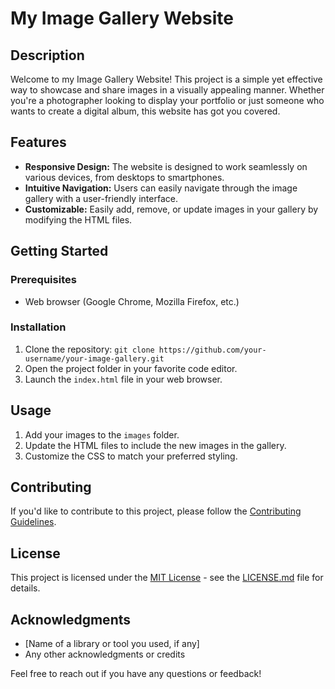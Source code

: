# My Image Gallery Website

## Description

Welcome to my Image Gallery Website! This project is a simple yet effective way to showcase and share images in a visually appealing manner. Whether you're a photographer looking to display your portfolio or just someone who wants to create a digital album, this website has got you covered.

## Features

- **Responsive Design:** The website is designed to work seamlessly on various devices, from desktops to smartphones.
- **Intuitive Navigation:** Users can easily navigate through the image gallery with a user-friendly interface.
- **Customizable:** Easily add, remove, or update images in your gallery by modifying the HTML files.

## Getting Started

### Prerequisites

- Web browser (Google Chrome, Mozilla Firefox, etc.)

### Installation

1. Clone the repository: `git clone https://github.com/your-username/your-image-gallery.git`
2. Open the project folder in your favorite code editor.
3. Launch the `index.html` file in your web browser.

## Usage

1. Add your images to the `images` folder.
2. Update the HTML files to include the new images in the gallery.
3. Customize the CSS to match your preferred styling.

## Contributing

If you'd like to contribute to this project, please follow the [Contributing Guidelines](CONTRIBUTING.md).

## License

This project is licensed under the [MIT License](LICENSE.md) - see the [LICENSE.md](LICENSE.md) file for details.

## Acknowledgments

- [Name of a library or tool you used, if any]
- Any other acknowledgments or credits

Feel free to reach out if you have any questions or feedback!
